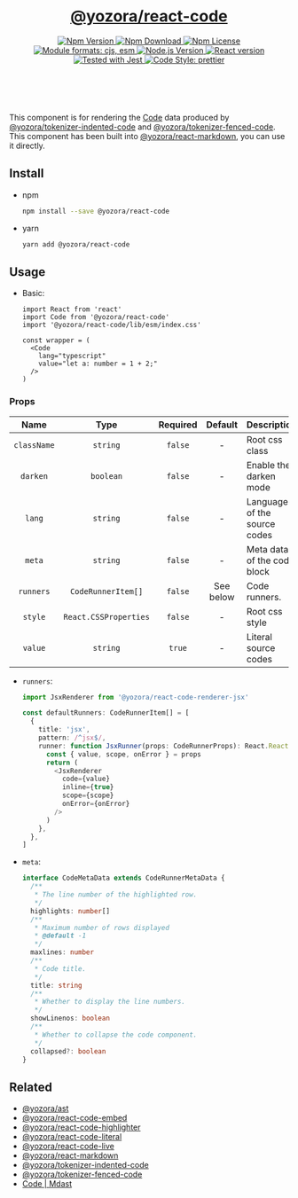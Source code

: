 <header>
  <h1 align="center">
    <a href="https://github.com/yozorajs/yozora-react/tree/main/packages/code#readme">@yozora/react-code</a>
  </h1>
  <div align="center">
    <a href="https://www.npmjs.com/package/@yozora/react-code">
      <img
        alt="Npm Version"
        src="https://img.shields.io/npm/v/@yozora/react-code.svg"
      />
    </a>
    <a href="https://www.npmjs.com/package/@yozora/react-code">
      <img
        alt="Npm Download"
        src="https://img.shields.io/npm/dm/@yozora/react-code.svg"
      />
    </a>
    <a href="https://www.npmjs.com/package/@yozora/react-code">
      <img
        alt="Npm License"
        src="https://img.shields.io/npm/l/@yozora/react-code.svg"
      />
    </a>
    <a href="#install">
      <img
        alt="Module formats: cjs, esm"
        src="https://img.shields.io/badge/module_formats-cjs%2C%20esm-green.svg"
      />
    </a>
    <a href="https://github.com/nodejs/node">
      <img
        alt="Node.js Version"
        src="https://img.shields.io/node/v/@yozora/react-code"
      />
    </a>
    <a href="https://github.com/facebook/react">
      <img
        alt="React version"
        src="https://img.shields.io/npm/dependency-version/@yozora/react-code/peer/react"
      />
    </a>
    <a href="https://github.com/facebook/jest">
      <img
        alt="Tested with Jest"
        src="https://img.shields.io/badge/tested_with-jest-9c465e.svg"
      />
    </a>
    <a href="https://github.com/prettier/prettier">
      <img
        alt="Code Style: prettier"
        src="https://img.shields.io/badge/code_style-prettier-ff69b4.svg?style=flat-square"
      />
    </a>
  </div>
</header>
<br/>

This component is for rendering the [Code][@yozora/ast] data produced by
[@yozora/tokenizer-indented-code][] and [@yozora/tokenizer-fenced-code].\
This component has been built into [@yozora/react-markdown][], you can use it directly.


## Install

* npm

  ```bash
  npm install --save @yozora/react-code
  ```

* yarn

  ```bash
  yarn add @yozora/react-code
  ```

## Usage

* Basic:

  ```tsx
  import React from 'react'
  import Code from '@yozora/react-code'
  import '@yozora/react-code/lib/esm/index.css'

  const wrapper = (
    <Code
      lang="typescript"
      value="let a: number = 1 + 2;"
    />
  )
  ```

### Props

Name                | Type                  | Required  | Default   | Description
:------------------:|:---------------------:|:---------:|:---------:|:-------------
`className`         | `string`              | `false`   | -         | Root css class
`darken`            | `boolean`             | `false`   | -         | Enable the darken mode
`lang`              | `string`              | `false`   | -         | Language of the source codes
`meta`              | `string`              | `false`   | -         | Meta data of the code block
`runners`           | `CodeRunnerItem[]`    | `false`   | See below | Code runners.
`style`             | `React.CSSProperties` | `false`   | -         | Root css style
`value`             | `string`              | `true`    | -         | Literal source codes

- `runners`:

  ```typescript
  import JsxRenderer from '@yozora/react-code-renderer-jsx'

  const defaultRunners: CodeRunnerItem[] = [
    {
      title: 'jsx',
      pattern: /^jsx$/,
      runner: function JsxRunner(props: CodeRunnerProps): React.ReactElement {
        const { value, scope, onError } = props
        return (
          <JsxRenderer
            code={value}
            inline={true}
            scope={scope}
            onError={onError}
          />
        )
      },
    },
  ]
  ```

* `meta`:

  ```typescript
  interface CodeMetaData extends CodeRunnerMetaData {
    /**
     * The line number of the highlighted row.
     */
    highlights: number[]
    /**
     * Maximum number of rows displayed
     * @default -1
     */
    maxlines: number
    /**
     * Code title.
     */
    title: string
    /**
     * Whether to display the line numbers.
     */
    showLinenos: boolean
    /**
     * Whether to collapse the code component.
     */
    collapsed?: boolean
  }
  ```


## Related

* [@yozora/ast][]
* [@yozora/react-code-embed][]
* [@yozora/react-code-highlighter][]
* [@yozora/react-code-literal][]
* [@yozora/react-code-live][]
* [@yozora/react-markdown][]
* [@yozora/tokenizer-indented-code][]
* [@yozora/tokenizer-fenced-code][]
* [Code | Mdast][mdast]


[@yozora/ast]: https://www.npmjs.com/package/@yozora/ast#code
[@yozora/react-code-embed]: https://www.npmjs.com/package/@yozora/react-code-embed
[@yozora/react-code-highlighter]: https://www.npmjs.com/package/@yozora/react-code-highlighter
[@yozora/react-code-literal]: https://www.npmjs.com/package/@yozora/react-code-literal
[@yozora/react-code-live]: https://www.npmjs.com/package/@yozora/react-code-live
[@yozora/react-markdown]: https://www.npmjs.com/package/@yozora/react-markdown
[@yozora/tokenizer-indented-code]: https://www.npmjs.com/package/@yozora/tokenizer-indented-code
[@yozora/tokenizer-fenced-code]: https://www.npmjs.com/package/@yozora/tokenizer-fenced-code
[mdast]: https://github.com/syntax-tree/mdast#code
